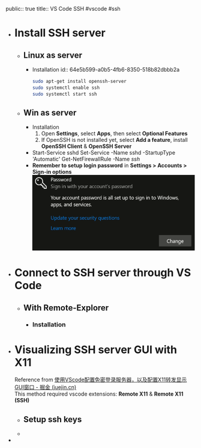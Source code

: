 public:: true
title:: VS Code SSH
#vscode #ssh

- # Install SSH server
	- ## Linux as server
		- Installation
		  id:: 64e5b599-a0b5-4fb6-8350-518b82dbbb2a
		  ```bash
		  sudo apt-get install openssh-server
		  sudo systemctl enable ssh
		  sudo systemctl start ssh
		  ```
	- ## Win as server
		- Installation
		  1. Open **Settings**, select **Apps**, then select **Optional Features**
		  2. If OpenSSH is not installed yet, select **Add a feature**, install **OpenSSH Client** & **OpenSSH Server**
		- Start-Service sshd
		  Set-Service -Name sshd -StartupType 'Automatic'
		  Get-NetFirewallRule -Name *ssh*
		- **Remember to setup login password** in **Settings > Accounts > Sign-in options**
		  ![image.png](../assets/image_1666464085880_0.png)
- # Connect to SSH server through VS Code
	- ## With Remote-Explorer
		- ### Installation
- # Visualizing SSH server GUI with X11
  Reference from [使用VScode配置免密登录服务器，以及配置X11转发显示GUI窗口 - 掘金 (juejin.cn)](https://juejin.cn/post/7009593663894323231)  
  This method required vscode extensions: **Remote X11** & **Remote X11 (SSH)**
	- ## Setup ssh keys
	-
-